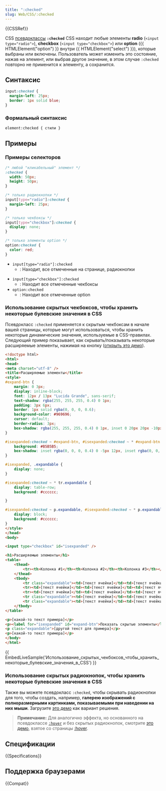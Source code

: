 ```yaml
---
title: ":checked"
slug: Web/CSS/:checked
---
```

{{CSSRef}}

CSS [псевдоклассы](/ru/docs/Web/CSS/Псевдо-классы) **`:checked`** CSS находит любые элементы **radio** (`<input type="radio">`), **checkbox** (`<input type="checkbox">`) или **option** ({{ HTMLElement("option") }} внутри {{ HTMLElement("select") }}), которые выбраны или включены. Пользователь может изменить это состояние, нажав на элемент, или выбрав другое значение, в этом случае `:checked` повторно не применится к элементу, а сохранится.

## Синтаксис

```css
input:checked {
  margin-left: 25px;
  border: 1px solid blue;
}
```

### Формальный синтаксис

```
element:checked { стили }
```

## Примеры

### Примеры селекторов

```css
/* любой "кликабельный" элемент */
:checked {
  width: 50px;
  height: 50px;
}

/* только радиокнопки */
input[type="radio"]:checked {
  margin-left: 25px;
}

/* только чекбоксы */
input[type="checkbox"]:checked {
  display: none;
}

/* только элементы option */
option:checked {
  color: red;
}
```

- `input[type="radio"]:checked`
  - : Находит, все отмеченные на странице, радиокнопки

<!---->

- `input[type="checkbox"]:checked`
  - : Находит все отмеченные чекбоксы
- `option:checked`
  - : Находит все отмеченные option

### Использование скрытых чекбоксов, чтобы хранить некоторые булевские значения в CSS

Псевдокласс `:checked` применяется к скрытым чекбоксам в начале вашей страницы, которые могут использоваться, чтобы хранить некоторые динамические значения, используемые в CSS-правилах. Следующий пример показывает, как скрывать/показывать некоторые расширяемые элементы, нажимая на кнопку ([открыть это демо](/@api/deki/files/6246/=expandable-elements.html)).

```html
<!doctype html>
<html>
<head>
<meta charset="utf-8" />
<title>Расширяемые элементы</title>
<style>
#expand-btn {
    margin: 0 3px;
    display: inline-block;
    font: 12px / 13px "Lucida Grande", sans-serif;
    text-shadow: rgba(255, 255, 255, 0.4) 0 1px;
    padding: 3px 6px;
    border: 1px solid rgba(0, 0, 0, 0.6);
    background-color: #969696;
    cursor: default;
    border-radius: 3px;
    box-shadow: rgba(255, 255, 255, 0.4) 0 1px, inset 0 20px 20px -10px white;
}

#isexpanded:checked ~ #expand-btn, #isexpanded:checked ~ * #expand-btn {
    background: #B5B5B5;
    box-shadow: inset rgba(0, 0, 0, 0.4) 0 -5px 12px, inset rgba(0, 0, 0, 1) 0 1px 3px, rgba(255, 255, 255, 0.4) 0 1px;
}

#isexpanded, .expandable {
    display: none;
}

#isexpanded:checked ~ * tr.expandable {
    display: table-row;
    background: #cccccc;

}

#isexpanded:checked ~ p.expandable, #isexpanded:checked ~ * p.expandable {
    display: block;
    background: #cccccc;
}
</style>
</head>
<body>

<input type="checkbox" id="isexpanded" />

<h1>Расширяемые элементы</h1>
<table>
    <thead>
        <tr><th>Колонка #1</th><th>Колонка #2</th><th>Колонка #3</th></tr>
    </thead>
    <tbody>
        <tr class="expandable"><td>[текст ячейки]</td><td>[текст ячейки]</td><td>[текст ячейки]</td></tr>
        <tr><td>[текст ячейки]</td><td>[текст ячейки]</td><td>[текст ячейки]</td></tr>
        <tr><td>[текст ячейки]</td><td>[текст ячейки]</td><td>[текст ячейки]</td></tr>
        <tr class="expandable"><td>[текст ячейки]</td><td>[текст ячейки]</td><td>[текст ячейки]</td></tr>
        <tr class="expandable"><td>[текст ячейки]</td><td>[текст ячейки]</td><td>[текст ячейки]</td></tr>
    </tbody>
</table>

<p>[какой-то текст примера]</p>
<p><label for="isexpanded" id="expand-btn">Показать скрытые элементы</label></p>
<p class="expandable">[другой текст для примера]</p>
<p>[какой-то текст примера]</p>
</body>
</html>
```

{{ EmbedLiveSample('Использование_скрытых_чекбоксов_чтобы_хранить_некоторые_булевские_значения_в_CSS') }}

### Использование скрытых радиокнопок, чтобы хранить некоторые булевские значения в CSS

Также вы можете псевдокласс `:checked`, чтобы скрывать радиокнопки для того, чтобы создать, например, **галерею изображений с полноразмерными картинками, показываемыми при наведении на них мыши**. Загрузите [это демо](/@api/deki/files/6268/=css-checked-gallery.zip) как вариант решения.

> **Примечание:** Для аналогично эффекта, но основанного на псевдоклассе [`:hover`](/ru/docs/CSS/:hover) и без скрытых радиокнопок, смотрите [это демо](/@api/deki/files/6247/=css-gallery.zip), взятое со страницы [:hover](/ru/docs/CSS/:hover).

## Спецификации

{{Specifications}}

## Поддержка браузерами

{{Compat}}

